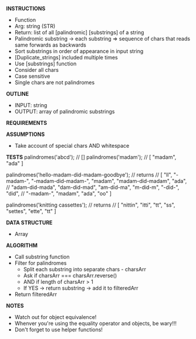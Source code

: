 **INSTRUCTIONS**
- Function
- Arg: string (STR)
- Return: list of all [palindromic] [substrings] of a string
- Palindromic substring -> each substring => sequence of chars that reads same forwards as backwards
- Sort substrings in order of appearance in input string
- [Duplicate_strings] included multiple times
- Use [substrings] function
- Consider all chars
- Case sensitive
- Single chars are not palindromes

**OUTLINE**
- INPUT: string
- OUTPUT: array of palindromic substrings

**REQUIREMENTS**

**ASSUMPTIONS**
- Take account of special chars AND whitespace

**TESTS**
palindromes('abcd');       // []
palindromes('madam');      // [ "madam", "ada" ]

palindromes('hello-madam-did-madam-goodbye');
// returns
// [ "ll", "-madam-", "-madam-did-madam-", "madam", "madam-did-madam", "ada",
//   "adam-did-mada", "dam-did-mad", "am-did-ma", "m-did-m", "-did-", "did",
//   "-madam-", "madam", "ada", "oo" ]

palindromes('knitting cassettes');
// returns
// [ "nittin", "itti", "tt", "ss", "settes", "ette", "tt" ]

**DATA STRUCTURE**
- Array

**ALGORITHM**
- Call substring function 
- Filter for palindromes
  - Split each substring into separate chars - charsArr
  - Ask if charsArr === charsArr.reverse()
  - AND if length of charsArr > 1
  - If YES -> return substring -> add it to filteredArr
- Return filteredArr

**NOTES**
- Watch out for object equivalence!
- Whenver you're using the equality operator and objects, be wary!!!
- Don't forget to use helper functions!